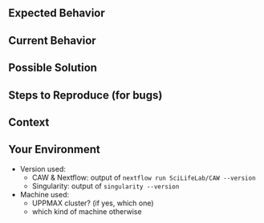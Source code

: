 <!--- Thanks a lot for reporting an issue regarding CAW -->
<!--- Can you please give us more details about the bug you encountered -->
<!--- or about the change/improvement you suggest  -->

## Expected Behavior
<!--- If you're describing a bug, tell us what should happen -->
<!--- If you're suggesting a change/improvement, tell us how you think it should work -->

## Current Behavior
<!--- If describing a bug, tell us what actually happened -->
<!--- If suggesting a change/improvement, explain the difference from current behavior -->

## Possible Solution
<!--- Not obligatory, but suggest a fix/reason for the bug, -->
<!--- or ideas how to implement the addition or change -->

## Steps to Reproduce (for bugs)
<!--- Command line executed -->

## Context
<!--- Providing context helps us coming up with a solution -->
<!--- Re-execute the command line that resulted in a bug with --verbose and -resume -->
<!--- and join the .nextflow.log and the trace.txt files -->
<!--- Please, also join your tsv file -->

## Your Environment
<!--- Include as many relevant details about the environment you experienced the bug in -->
* Version used:
  - CAW & Nextflow: output of `nextflow run SciLifeLab/CAW --version`
  - Singularity: output of `singularity --version`
* Machine used:
  - UPPMAX cluster? (if yes, which one)
  - which kind of machine otherwise
